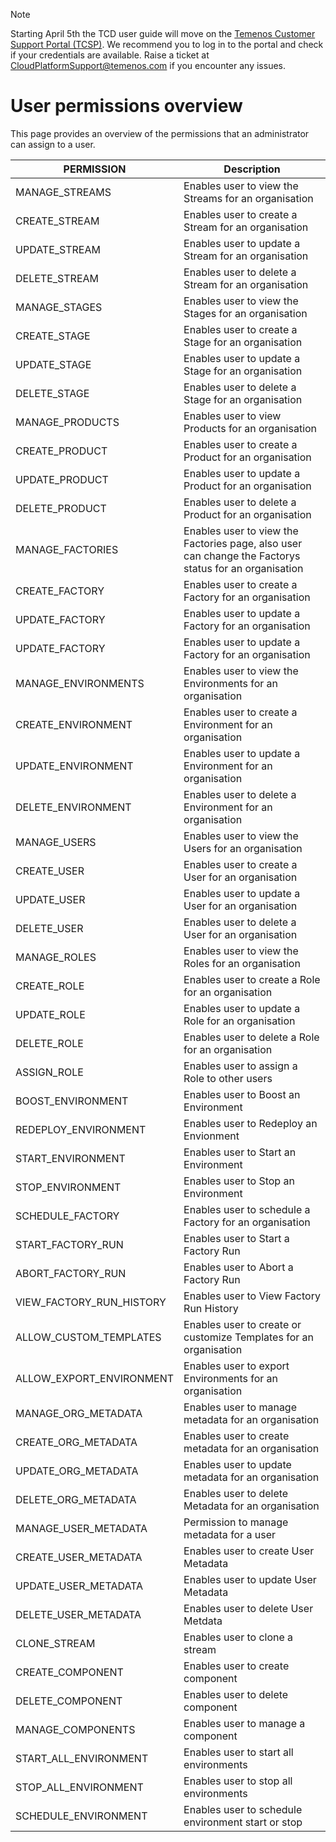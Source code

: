 > [!Note]
>  Starting April 5th the TCD user guide will move on the [Temenos Customer Support Portal (TCSP)](https://tcsp.temenos.com/TCD/Modules/TemenosContinuousDeployment/Overview/Overview.htm). We recommend you to log in to the portal and check if your credentials are available. Raise a ticket at [CloudPlatformSupport@temenos.com](CloudPlatformSupport@temenos.com) if you encounter any issues.

# User permissions overview #
This page provides an overview of the permissions that an administrator can assign to a user.

| PERMISSION               | Description                                                  |
| ------------------------ | ------------------------------------------------------------ |
| MANAGE_STREAMS           | Enables user to view the Streams for an  organisation        |
| CREATE_STREAM            | Enables user to create a Stream for an  organisation         |
| UPDATE_STREAM            | Enables user to update a Stream for an  organisation         |
| DELETE_STREAM            | Enables user to delete a Stream for an  organisation         |
| MANAGE_STAGES            | Enables user to view the Stages for an  organisation         |
| CREATE_STAGE             | Enables user to create a Stage for an  organisation          |
| UPDATE_STAGE             | Enables user to update a Stage for an  organisation          |
| DELETE_STAGE             | Enables user to delete a Stage for an  organisation          |
| MANAGE_PRODUCTS          | Enables user to view Products for an  organisation           |
| CREATE_PRODUCT           | Enables user to create a Product for an  organisation        |
| UPDATE_PRODUCT           | Enables user to update a Product for an  organisation        |
| DELETE_PRODUCT           | Enables user to delete a Product for an  organisation        |
| MANAGE_FACTORIES         | Enables user to view the Factories page,  also user can change the Factorys status for an organisation |
| CREATE_FACTORY           | Enables user to create a Factory for an  organisation        |
| UPDATE_FACTORY           | Enables user to update a Factory for an  organisation        |
| UPDATE_FACTORY           | Enables user to update a Factory for an  organisation        |
| MANAGE_ENVIRONMENTS      | Enables user to view the Environments for  an organisation   |
| CREATE_ENVIRONMENT       | Enables user to create a Environment for an  organisation    |
| UPDATE_ENVIRONMENT       | Enables user to update a Environment for an  organisation    |
| DELETE_ENVIRONMENT       | Enables user to delete a Environment for an  organisation    |
| MANAGE_USERS             | Enables user to view the Users for an  organisation          |
| CREATE_USER              | Enables user to create a User for an  organisation           |
| UPDATE_USER              | Enables user to update a User for an  organisation           |
| DELETE_USER              | Enables user to delete a User for an  organisation           |
| MANAGE_ROLES             | Enables user to view the Roles for an  organisation          |
| CREATE_ROLE              | Enables user to create a Role for an  organisation           |
| UPDATE_ROLE              | Enables user to update a Role for an  organisation           |
| DELETE_ROLE              | Enables user to delete a Role for an  organisation           |
| ASSIGN_ROLE              | Enables user to assign a Role to other  users                |
| BOOST_ENVIRONMENT        | Enables user to Boost an Environment                         |
| REDEPLOY_ENVIRONMENT     | Enables user to Redeploy an Envionment                       |
| START_ENVIRONMENT        | Enables user to Start an Environment                         |
| STOP_ENVIRONMENT         | Enables user to Stop an Environment                          |
| SCHEDULE_FACTORY         | Enables user to schedule a Factory for an  organisation      |
| START_FACTORY_RUN        | Enables user to Start a Factory Run                          |
| ABORT_FACTORY_RUN        | Enables user to Abort a Factory Run                          |
| VIEW_FACTORY_RUN_HISTORY | Enables user to View Factory Run History                     |
| ALLOW_CUSTOM_TEMPLATES   | Enables user to create or customize  Templates for an organisation |
| ALLOW_EXPORT_ENVIRONMENT | Enables user to export Environments for an  organisation     |
| MANAGE_ORG_METADATA      | Enables user to manage metadata for an  organisation         |
| CREATE_ORG_METADATA      | Enables user to create metadata for an  organisation         |
| UPDATE_ORG_METADATA      | Enables user to update metadata for an  organisation         |
| DELETE_ORG_METADATA      | Enables user to delete Metadata for an  organisation         |
| MANAGE_USER_METADATA     | Permission to manage metadata for a user                     |
| CREATE_USER_METADATA     | Enables user to create User Metadata                         |
| UPDATE_USER_METADATA     | Enables user to update User Metadata                         |
| DELETE_USER_METADATA     | Enables user to delete User Metdata                          |
| CLONE_STREAM             | Enables user to clone a stream                               |
| CREATE_COMPONENT         | Enables user to create component                             |
| DELETE_COMPONENT         | Enables user to delete component                             |
| MANAGE_COMPONENTS        | Enables user to manage a component                           |
| START_ALL_ENVIRONMENT    | Enables user to start all environments                       |
| STOP_ALL_ENVIRONMENT     | Enables user to stop all environments                        |
| SCHEDULE_ENVIRONMENT     | Enables user to schedule environment start  or stop          |


